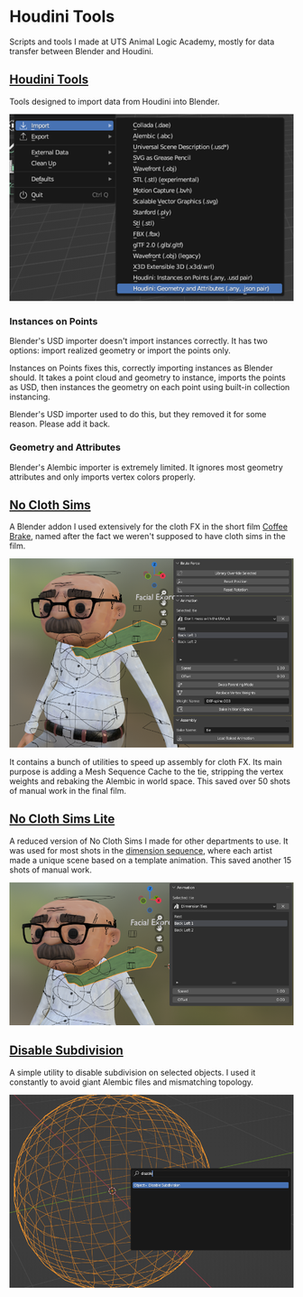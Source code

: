 # Houdini Tools
Scripts and tools I made at UTS Animal Logic Academy, mostly for data transfer between Blender and Houdini.

## [Houdini Tools](houdini_tools.py)

Tools designed to import data from Houdini into Blender.

![Houdini Tools](images/houdini_tools.PNG)

### Instances on Points

Blender's USD importer doesn't import instances correctly. It has two options: import realized geometry or import the points only.

Instances on Points fixes this, correctly importing instances as Blender should. It takes a point cloud and geometry to instance, imports the points as USD, then instances the geometry on each point using built-in collection instancing.

Blender's USD importer used to do this, but they removed it for some reason. Please add it back.

### Geometry and Attributes

Blender's Alembic importer is extremely limited. It ignores most geometry attributes and only imports vertex colors properly.

## [No Cloth Sims](no_cloth_sims.py)

A Blender addon I used extensively for the cloth FX in the short film [Coffee Brake](https://youtu.be/T57aCLYdX9M), named after the fact we weren't supposed to have cloth sims in the film.

![No Cloth Sims](images/no_cloth_sims.PNG)

It contains a bunch of utilities to speed up assembly for cloth FX. Its main purpose is adding a Mesh Sequence Cache to the tie, stripping the vertex weights and rebaking the Alembic in world space. This saved over 50 shots of manual work in the final film.

## [No Cloth Sims Lite](no_cloth_sims_lite.py)

A reduced version of No Cloth Sims I made for other departments to use. It was used for most shots in the [dimension sequence](https://youtu.be/T57aCLYdX9M?si=XX9xdrUEsF8jwQMv&t=102), where each artist made a unique scene based on a template animation. This saved another 15 shots of manual work.

![No Cloth Sims Lite](images/no_cloth_sims_lite.PNG)

## [Disable Subdivision](disable_subdiv.py)

A simple utility to disable subdivision on selected objects. I used it constantly to avoid giant Alembic files and mismatching topology.

![Disable Subdivision](images/disable_subdiv.PNG)

